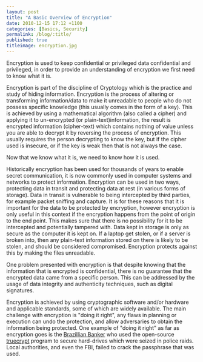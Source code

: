 ```yaml
---
layout: post
title: "A Basic Overview of Encryption"
date: 2010-12-15 17:12 +1100
categories: [Basics, Security]
permalink: /blog/:title/
published: true
titleimage: encryption.jpg
---
```


Encryption is used to keep confidential  or privileged data confidential and privileged, in order to provide an understanding of encryption we first need to know what it is.

Encryption is part of the  discipline of Cryptology which is the practice and study of hiding information. Encryption is the process of altering or transforming information/data to make it unreadable to people who do not possess specific knowledge (this usually comes in the form of a key). This is achieved by using a mathematical algorithm (also called a cipher) and applying it to un-encrypted (or plain-text)information, the result is encrypted information (cipher-text) which contains nothing of value unless you are able to decrypt it by reversing the process of encryption. This usually requires the person decrypting to know the key, but if the cipher used is insecure, or if the key is weak then that is not always the case.

Now that we know what it is, we need to know how it is used.

Historically encryption has been used for thousands of years to enable secret communication, it is now commonly used in computer systems and networks to protect information. Encryption can be used in two ways, protecting data in transit and protecting data at rest (in various forms of storage). Data in transit is vulnerable to being intercepted by third parties, for example packet sniffing and capture. It is for these reasons that it is important for the data to be protected by encryption, however encryption is only useful in this context if the encryption happens from the point of origin to the end point. This makes sure that there is no possibility for it to be intercepted and potentially tampered with. Data kept in storage is only as secure as the computer it is kept on. If a laptop get stolen, or if a server is broken into, then any plain-text information stored on there is likely to be stolen, and should be considered compromised. Encryption protects against this by making the files unreadable.

One problem presented with encryption is that despite knowing that the information that is encrypted is confidential, there is no guarantee that the encrypted data came from a specific person. This can be addressed by the usage of data integrity and  authenticity techniques, such as digital signatures.

Encryption is achieved by using cryptographic software and/or hardware and applicable standards, some of which are widely available. The main challenge with encryption is "doing it right", any flaws in planning or execution can undo the protection, and allow adversaries to obtain the information being protected. One example of "doing it right" as far as encryption goes is the [Brazillian Banker][fbi-truecrypt] who used the open-source [truecrypt][truecrypt] program to secure hard-drives which were seized in police raids. Local authorities, and even the FBI, failed to crack the passphrase that was used.

[fbi-truecrypt]: https://news.techworld.com/security/3228701/fbi-hackers-fail-to-crack-truecrypt/
[truecrypt]:     http://www.truecrypt.org/
